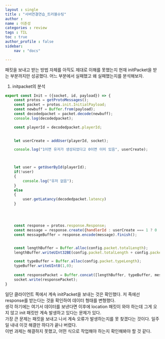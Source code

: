 ```yaml
---
layout : single
title : "서버연결연습_트러블슈팅"
author : 
name : 이준성
categories : review
tags : TIL
toc : true
author_profile : false
sidebar:
    nav : "docs"

---
```





패킷을 보내고 받는 방법 자체를 아직도 제대로 이해를 못했는지 현재 initPacket을 받는 부분까지만 성공했다. 어느 부분에서 실패했고 왜 실패했는지를 분석해보자.

1. initpacket의 분석

```js
export const Init = ({socket, id, payload}) => {
    const protos = getProtoMessages();
    const packet = protos.init.InitialPayload;
    const newbuff = Buffer.from(payload);
    const decodedpacket = packet.decode(newbuff);
    console.log(decodedpacket);

    const playerId = decodedpacket.playerId;

    
    let userCreate = addUser(playerId, socket);

    console.log("1이면 유저가 생성되었다고 0이면 이미 있음", userCreate);

    

    let user = getUserById(playerId);
    if(!user)
    {
        console.log("유저 없음");
    }
    else
    {
        user.getLatancy(decodedpacket.latency)
    }




    const response = protos.response.Response;
    const message = response.create({handlerId : userCreate === 1 ? 0 : 1, responseCode : userCreate === 1 ? 0 : 1, timestamp : Date.now(), data : Buffer.from(JSON.stringify({status : "ok"}))});
    const messageBuffer = response.encode(message).finish();


    const lengthBuffer = Buffer.alloc(config.packet.totalLength);
    lengthBuffer.writeUInt32BE(config.packet.totalLength + config.packet.typeLength + messageBuffer.length,0);

    const typeBuffer = Buffer.alloc(config.packet.typeLength);
    typeBuffer.writeUInt8(1,0);
    
    const responsePacket = Buffer.concat([lengthBuffer, typeBuffer, messageBuffer]);
    socket.write(responsePacket);
}
```

일단 클라이언트 쪽에서 계속 initPacket을 보내는 것은 확인했다. 저 족에선 response를 받는다는 것을 확인하여 데이터 형태를 변형했다.<br>
생각 하기에는 여기서 데이터를 보낸다면 이후에 location 패킷이 와야 하는데 그게 오지 않고 init 패킷만 계속 발생하고 있다는 문제가 있다.<br>
가장 큰 문제는 패킷을 보내고 나서 계속 오류가 발생하는지를 못 찾겠다는 것이다. 일주일 내내 이것 해결만 하다가 끝나 버렸다.<br>
이번 과제는 해결하지 못했고, 어떤 식으로 작업해야 하는지 확인해봐야 할 것 같다.